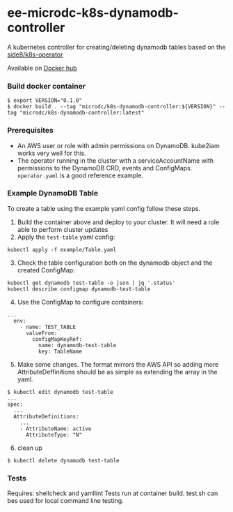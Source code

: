 # ee-microdc-k8s-dynamodb-controller
A kubernetes controller for creating/deleting dynamodb tables based on the [side8/k8s-operator](https://github.com/side8/k8s-operator)

Available on [Docker hub](https://hub.docker.com/r/equalexpertsmicrodc/k8s-dynamodb-controller/)


### Build docker container
```
$ export VERSION="0.1.0"
$ docker build . --tag "microdc/k8s-dynamodb-controller:${VERSION}" --tag "microdc/k8s-dynamodb-controller:latest"
```

### Prerequisites

* An AWS user or role with admin permissions on DynamoDB. kube2iam works very well for this.
* The operator running in the cluster with a serviceAccountName with permissions to the DynamoDB CRD, events and ConfigMaps. `operator.yaml` is a good reference example.


### Example DynamoDB Table

To create a table using the example yaml config follow these steps.
1. Build the container above and deploy to your cluster. It will need a role able to perform cluster updates
2. Apply the `test-table` yaml config:
```
kubectl apply -f example/Table.yaml
```
3. Check the table configuration both on the dynamodb object and the created ConfigMap:
```
kubectl get dynamodb test-table -o json | jq '.status'
kubectl describe configmap dynamodb-test-table
```
4. Use the ConfigMap to configure containers:
```
...
  env:
    - name: TEST_TABLE
      valueFrom:
        configMapKeyRef:
          name: dynamodb-test-table
          key: TableName
```


5. Make some changes. The format mirrors the AWS API so adding more AttributeDeffinitions should be as simple as extending the array in the yaml.
```
$ kubectl edit dynamodb test-table
...
spec:
  ...
  AttributeDefinitions:
    ...
    - AttributeName: active
      AttributeType: "N"
```
6. clean up
```
$ kubectl delete dynamodb test-table
```

### Tests
Requires: shellcheck and yamllint
Tests run at container build. test.sh can bes used for local command line testing.
